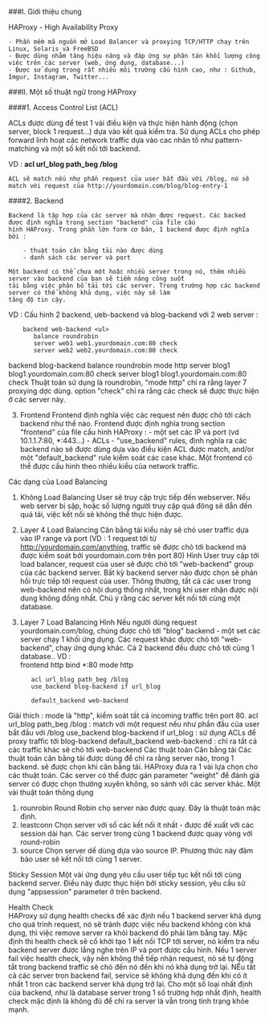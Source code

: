 ###I. Giới thiệu chung

HAProxy - High Availability Proxy

	- Phần mềm mã nguồn mở Load Balancer và proxying TCP/HTTP chạy trên Linux, Solaris và FreeBSD
	- Được dùng nhằm tăng hiệu năng và đáp ứng sự phân tán khối lượng công việc trên các server (web, ứng dụng, database...)
	- Được sử dụng trong rất nhiều môi trường cấu hình cao, như : Github, Imgur, Instagram, Twitter...
	
###II. Một số thuật ngữ trong HAProxy

####1. Access Control List (ACL)

ACLs được dùng để test 1 vài điều kiện và thực hiện hành động (chọn server, block 1 request...) dựa vào kết quả kiểm 
tra. Sử dụng ACLs cho phép forward linh hoạt các network traffic dựa vào cac nhân tố như pattern-matching và một số 
kết nối tới backend.
	
VD : **acl url_blog path_beg /blog**

	ACL sẽ match nếu như phần request của user bắt đầu với /blog, nó sẽ match với request của http://yourdomain.com/blog/blog-entry-1

####2. Backend

	Backend là tập hợp của các server mà nhận được request. Các backed được định nghĩa trong section "backend" của file cấu
	hình HAProxy. Trong phần lớn form cơ bản, 1 backend được định nghĩa bởi :
	
		- thuật toán cân bằng tải nào được dùng
		- danh sách các server và port
		
	Một backend có thể chưa một hoặc nhiều server trong nó, thêm nhiều server vào backend của bạn sẽ tiềm năng công suốt 
	tải bằng việc phân bố tải tới các server. Trong trường hợp các backend server có thể không khả dụng, việc này sẽ làm 
	tăng độ tin cậy.
	
VD : Cấu hình 2 backend, ưeb-backend và blog-backend với 2 web server :

		backend web-backend <ul>
		   balance roundrobin
		   server web1 web1.yourdomain.com:80 check
		   server web2 web2.yourdomain.com:80 check
</ul>
		backend blog-backend
		   balance roundrobin
		   mode http
		   server blog1 blog1.yourdomain.com:80 check
		   server blog1 blog1.yourdomain.com:80 check
	Thuật toán sử dụng là roundrobin, "mode http" chỉ ra rằng layer 7 proxying dợc dùng. option "check" chỉ ra rằng các 
	check sẽ được thực hiện ở các server này.
	
3. Frontend
	Frontend định nghĩa việc các request nên được chỏ tới cách backend như thế nào. Frontend được định nghĩa trong section 
	"frontend" của file cấu hình HAProxy :
		- một set các IP và port (vd 10.1.1.7:80, *:443...)
		- ACLs
		- "use_backend" rules, định nghĩa ra các backend nào sẽ được dùng dựa vào điều kiện ACL được match, and/or một 
		"default_backend" rule kiểm soát các case khác.
	Một frontend có thể được cấu hình theo nhiều kiểu của network traffic.
	
Các dạng của Load Balancing
1. Không Load Balancing
	User sẽ truy cập trực tiếp đến webserver. Nếu web server bị sập, hoặc số lượng người truy cập quá đông sẽ dẫn đến quá 
	tải, việc kết nối sẽ không thể thực hiện được.
2. Layer 4 Load Balancing
	Cân bằng tải kiểu này sẽ chỏ user traffic dựa vào IP range và port (VD : 1 request tới từ http://yourdomain.com/anything, 
	traffic sẽ được chỏ tới backend mà được kiểm soát bởi yourdomain.com trên port 80)
	Hình 
	User truy cập tới load balancer, request của user sẽ được chỏ tới "web-backend" group của các backend server. Bất kỳ 
	backend server nào được chọn sẽ phản hồi trực tiếp tới request của user. Thông thường, tất cả các user trong web-backend
	nên có nội dung thống nhất, trong khi user nhận được nội dung không đồng nhất. Chú ý rằng các server kết nối tới cùng 
	một database.
3. Layer 7 Load Balancing
	Hình
	Nếu người dùng request yourdomain.com/blog, chúng được chỏ tới "blog" backend - một set các server chạy 1 khối ứng 
	dụng. Các request khác được chỏ tới "web-backend", chạy ứng dụng khác. Cả 2 backend đều được chỏ tới cùng 1 database..
VD : 		
		frontend http
		  bind *:80
		  mode http

		  acl url_blog path_beg /blog
		  use_backend blog-backend if url_blog

		  default_backend web-backend
Giải thích : 
		mode là "http", kiểm soát tất cả incoming traffic trên port 80. 
		acl url_blog path_beg /blog : match với một request nếu như phần đầu của user bắt đầu với /blog
		use_backend blog-backend if url_blog : sử dụng ACLs để proxy traffic tới blog-backend
		default_backend web-backend : chỉ ra tất cả các traffic khác sẽ chỏ tới web-backend
Các thuật toán Cân bằng tải
	Các thuật toán cân bằng tải được dùng để chỉ ra rằng server nào, trong 1 backend. sẽ được chọn khi cân bằng tải. 
	HAProxy đưa ra 1 vài lựa chọn cho các thuật toán. Các server có thể được gán parameter "weight" để đánh giá server 
	có được chọn thường xuyên không, so sánh với các server khác.
  Một vài thuật toán thông dụng
1. rounrobin
	Round Robin chọ server nào được quay. Đây là thuật toán mặc định.
2. leastconn
	Chọn server với số các kết nối ít nhất - được đề xuất với các session dài hạn. Các server trong cùng 1 backend được 
	quay vòng với round-robin
3. source
	Chọn server dể dùng dựa vào source IP. Phương thức này đảm bảo user sẽ kết nối tới cùng 1 server.
	
Sticky Session
	Một vài ứng dụng yêu cầu user tiếp tục kết nối tới cùng backend server. Điều này được thực hiện bởi sticky session, 
	yêu cầu sử dụng "appsession" parameter ở trên backend.

Health Check	
	HAProxy sử dụng health checks để xác định nếu 1 backend server khả dụng cho quá trình request, nó sẽ tránh được việc 
	nếu backend không còn khả dụng, thì việc remove server ra khỏi backend đó phải làm bằng tay. Mặc định thì health
	check sẽ cố khởi tạo 1 kết nối TCP tới server, nó kiểm tra nếu backend server được lắng nghe trên IP và port được cấu 
	hình.
	Nếu 1 server fail việc health check, vậy nên không thể tiếp nhận request, nó sẽ tự động tắt trong backend traffic sẽ 
	chỏ đến nó đến khi nó khả dụng trở lại. NẾu tất cả các server tron backend fail, service sẽ không khả dụng đến khi có 
	ít nhất 1 tron các backend server khả dụng trở lại.
	Cho một số loại nhất định của backend, như là database server trong 1 số trường hợp nhất định, health check mặc định 
	là không đủ để chỉ ra server là vẫn trong tình trạng khỏe mạnh.